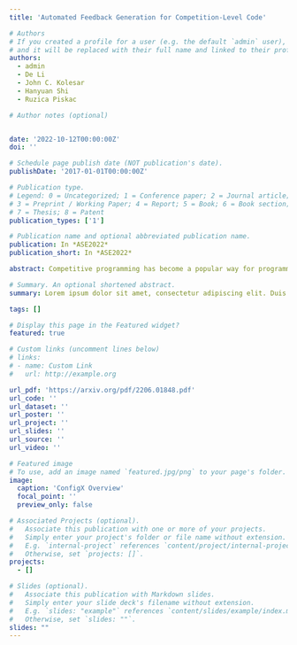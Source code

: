 ```yaml
---
title: 'Automated Feedback Generation for Competition-Level Code'

# Authors
# If you created a profile for a user (e.g. the default `admin` user), write the username (folder name) here
# and it will be replaced with their full name and linked to their profile.
authors:
  - admin
  - De Li
  - John C. Kolesar
  - Hanyuan Shi
  - Ruzica Piskac

# Author notes (optional)


date: '2022-10-12T00:00:00Z'
doi: ''

# Schedule page publish date (NOT publication's date).
publishDate: '2017-01-01T00:00:00Z'

# Publication type.
# Legend: 0 = Uncategorized; 1 = Conference paper; 2 = Journal article;
# 3 = Preprint / Working Paper; 4 = Report; 5 = Book; 6 = Book section;
# 7 = Thesis; 8 = Patent
publication_types: ['1']

# Publication name and optional abbreviated publication name.
publication: In *ASE2022*
publication_short: In *ASE2022*

abstract: Competitive programming has become a popular way for programmers to test their skills. Competition-level programming problems are challenging in nature, and participants often fail to solve the problem on their first attempt. Some online platforms for competi-tive programming allow programmers to practice on competitionlevel problems, and the standard feedback for an incorrect practice submission is the first test case that the submission fails. Often, the failed test case does not provide programmers with enough information to resolve the errors in their code, and they abandon the problem after making several more unsuccessful attempts. We present Clef, the first data-driven tool that can generate feedback on competition-level code automatically by repairing programmers’ incorrect submissions. The key development is that Clef can learn how to generate repairs for incorrect submissions by examining the repairs that other programmers made to their own submissions over time. Since the differences between an incorrect program and a correct program for the same task may be significant, we introduce a new data structure, merge trees, to capture the changes between submissions. Merge trees are versatile: they can encode both large algorithm-level redesigns and small statement-level alterations. We evaluated Clef on six real-world problems from Codeforces, the world’s largest platform for competitive programming. Clef achieves 41.8% accuracy in repairing programmers’ incorrect submissions. When given incorrect submissions from programmers who never found the solution to a problem on their own, Clef repairs the users’ programs 34.1% of the time.

# Summary. An optional shortened abstract.
summary: Lorem ipsum dolor sit amet, consectetur adipiscing elit. Duis posuere tellus ac convallis placerat. Proin tincidunt magna sed ex sollicitudin condimentum.

tags: []

# Display this page in the Featured widget?
featured: true

# Custom links (uncomment lines below)
# links:
# - name: Custom Link
#   url: http://example.org

url_pdf: 'https://arxiv.org/pdf/2206.01848.pdf'
url_code: ''
url_dataset: ''
url_poster: ''
url_project: ''
url_slides: ''
url_source: ''
url_video: ''

# Featured image
# To use, add an image named `featured.jpg/png` to your page's folder.
image:
  caption: 'ConfigX Overview'
  focal_point: ''
  preview_only: false

# Associated Projects (optional).
#   Associate this publication with one or more of your projects.
#   Simply enter your project's folder or file name without extension.
#   E.g. `internal-project` references `content/project/internal-project/index.md`.
#   Otherwise, set `projects: []`.
projects:
  - []

# Slides (optional).
#   Associate this publication with Markdown slides.
#   Simply enter your slide deck's filename without extension.
#   E.g. `slides: "example"` references `content/slides/example/index.md`.
#   Otherwise, set `slides: ""`.
slides: ""
---
```

